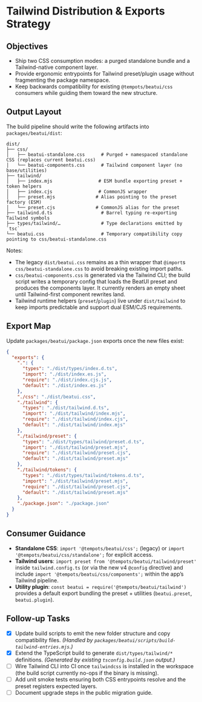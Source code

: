 # Tailwind Distribution & Exports Strategy

## Objectives
- Ship two CSS consumption modes: a purged standalone bundle and a Tailwind-native component layer.
- Provide ergonomic entrypoints for Tailwind preset/plugin usage without fragmenting the package namespace.
- Keep backwards compatibility for existing `@tempots/beatui/css` consumers while guiding them toward the new structure.

## Output Layout
The build pipeline should write the following artifacts into `packages/beatui/dist`:

```
dist/
├── css/
│   ├── beatui-standalone.css      # Purged + namespaced standalone CSS (replaces current beatui.css)
│   └── beatui-components.css      # Tailwind component layer (no base/utilities)
├── tailwind/
│   ├── index.mjs                 # ESM bundle exporting preset + token helpers
│   ├── index.cjs                 # CommonJS wrapper
│   ├── preset.mjs               # Alias pointing to the preset factory (ESM)
│   └── preset.cjs               # CommonJS alias for the preset
├── tailwind.d.ts                  # Barrel typing re-exporting Tailwind symbols
├── types/tailwind/…               # Type declarations emitted by `tsc`
└── beatui.css                     # Temporary compatibility copy pointing to css/beatui-standalone.css
```

Notes:
- The legacy `dist/beatui.css` remains as a thin wrapper that `@import`s `css/beatui-standalone.css` to avoid breaking existing import paths.
- `css/beatui-components.css` is generated via the Tailwind CLI; the build script writes a temporary config that loads the BeatUI preset and produces the components layer. It currently renders an empty sheet until Tailwind-first component rewrites land.
- Tailwind runtime helpers (`preset`/`plugin`) live under `dist/tailwind` to keep imports predictable and support dual ESM/CJS requirements.

## Export Map
Update `packages/beatui/package.json` exports once the new files exist:

```json
{
  "exports": {
    ".": {
      "types": "./dist/types/index.d.ts",
      "import": "./dist/index.es.js",
      "require": "./dist/index.cjs.js",
      "default": "./dist/index.es.js"
    },
    "./css": "./dist/beatui.css",
    "./tailwind": {
      "types": "./dist/tailwind.d.ts",
      "import": "./dist/tailwind/index.mjs",
      "require": "./dist/tailwind/index.cjs",
      "default": "./dist/tailwind/index.mjs"
    },
    "./tailwind/preset": {
      "types": "./dist/types/tailwind/preset.d.ts",
      "import": "./dist/tailwind/preset.mjs",
      "require": "./dist/tailwind/preset.cjs",
      "default": "./dist/tailwind/preset.mjs"
    },
    "./tailwind/tokens": {
      "types": "./dist/types/tailwind/tokens.d.ts",
      "import": "./dist/tailwind/preset.mjs",
      "require": "./dist/tailwind/preset.cjs",
      "default": "./dist/tailwind/preset.mjs"
    },
    "./package.json": "./package.json"
  }
}
```

## Consumer Guidance
- **Standalone CSS**: `import '@tempots/beatui/css';` (legacy) or `import '@tempots/beatui/css/standalone';` for explicit access.
- **Tailwind users**: `import preset from '@tempots/beatui/tailwind/preset'` inside `tailwind.config.ts` (or via the new v4 `@config` directive) and include `import '@tempots/beatui/css/components';` within the app’s Tailwind pipeline.
- **Utility plugin**: `const beatui = require('@tempots/beatui/tailwind')` provides a default export bundling the preset + utilities (`beatui.preset`, `beatui.plugin`).

## Follow-up Tasks
- [x] Update build scripts to emit the new folder structure and copy compatibility files. _(Handled by `packages/beatui/scripts/build-tailwind-entries.mjs`.)_
- [x] Extend the TypeScript build to generate `dist/types/tailwind/*` definitions. _(Generated by existing `tsconfig.build.json` output.)_
- [ ] Wire Tailwind CLI into CI once `tailwindcss` is installed in the workspace (the build script currently no-ops if the binary is missing).
- [ ] Add unit smoke tests ensuring both CSS entrypoints resolve and the preset registers expected layers.
- [ ] Document upgrade steps in the public migration guide.
